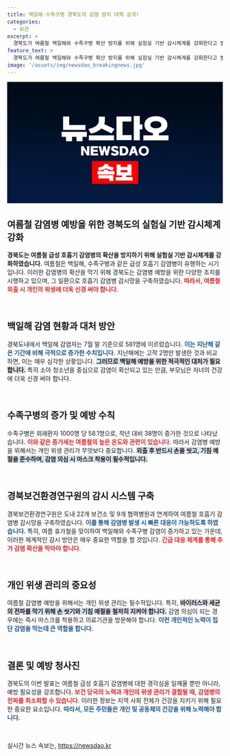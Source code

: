 ```yaml
---
title: 백일해·수족구병 경북도의 감염 방지 대책 공개!
categories:
  - 보건
excerpt: >
  경북도가 여름철 백일해와 수족구병 확산 방지를 위해 실험실 기반 감시체계를 강화한다고 발표했습니다. 감염자가 급증하고 있는 가운데, 개인 위생 관리의 중요성이 다시 강조되고 있습니다. 당신의 건강을 지키기 위해 알아둬야 할 필수 정보!
feature_text: >
  경북도가 여름철 백일해와 수족구병 확산 방지를 위해 실험실 기반 감시체계를 강화한다고 발표했습니다. 감염자가 급증하고 있는 가운데, 개인 위생 관리의 중요성이 다시 강조되고 있습니다. 당신의 건강을 지키기 위해 알아둬야 할 필수 정보!
image: '/assets/img/newsdao_breakingnews.jpg'
---
```


<p><img src="/assets/img/newsdao_breakingnews.jpg" alt="koreaapp 속보" /></p>

<h2 data-ke-size="size26">여름철 감염병 예방을 위한 경북도의 실험실 기반 감시체계 강화</h2>

<p><strong>경북도는 여름철 급성 호흡기 감염병의 확산을 방지하기 위해 실험실 기반 감시체계를 강화하였습니다.</strong> 여름철은 백일해, 수족구병과 같은 급성 호흡기 감염병이 유행하는 시기입니다. 이러한 감염병의 확산을 막기 위해 경북도는 감염병 예방을 위한 다양한 조치를 시행하고 있으며, 그 일환으로 호흡기 감염병 감시망을 구축하였습니다. <b><span style="color: #ee2323;">따라서, 여름철 외출 시 개인의 위생에 더욱 신경 써야 합니다.</span></b></p>

<p data-ke-size="size16">&nbsp;</p>

<h2>백일해 감염 현황과 대처 방안</h2>

<p>경북도내에서 백일해 감염자는 7월 말 기준으로 581명에 이르렀습니다. <b><span style="color: #1a5490;">이는 지난해 같은 기간에 비해 극적으로 증가한 수치입니다.</span></b> 지난해에는 고작 2명만 발생한 것과 비교하면, 이는 매우 심각한 상황입니다. <b><span style="background-color: #21538527;">그러므로 백일해 예방을 위한 적극적인 대처가 필요합니다.</span></b> 특히 소아 청소년을 중심으로 감염이 확산되고 있는 만큼, 부모님은 자녀의 건강에 더욱 신경 써야 합니다.</p>

<p data-ke-size="size16">&nbsp;</p>

<h2>수족구병의 증가 및 예방 수칙</h2>

<p>수족구병은 외래환자 1000명 당 58.1명으로, 작년 대비 38명이 증가한 것으로 나타났습니다. <b><span style="color: #ee2323;">이와 같은 증가세는 여름철의 높은 온도와 관련이 있습니다.</span></b> 따라서 감염병 예방을 위해서는 개인 위생 관리가 무엇보다 중요합니다. <b><span style="background-color: #21538527;">외출 후 반드시 손을 씻고, 기침 예절을 준수하며, 감염 의심 시 마스크 착용이 필수적입니다.</span></b></p>

<p data-ke-size="size16">&nbsp;</p>

<h2>경북보건환경연구원의 감시 시스템 구축</h2>

<p>경북보건환경연구원은 도내 22개 보건소 및 9개 협력병원과 연계하여 여름철 호흡기 감염병 감시망을 구축하였습니다. <b><span style="color: #1a5490;">이를 통해 감염병 발생 시 빠른 대응이 가능하도록 하였습니다.</span></b> 특히, 여름 휴가철을 맞이하여 백일해와 수족구병 감염이 증가하고 있는 가운데, 이러한 체계적인 감시 방안은 매우 중요한 역할을 할 것입니다. <b><span style="color: #ee2323;">긴급 대응 체계를 통해 추가 감염 확산을 막아야 합니다.</span></b></p>

<p data-ke-size="size16">&nbsp;</p>

<h2>개인 위생 관리의 중요성</h2>

<p>여름철 감염병 예방을 위해서는 개인 위생 관리는 필수적입니다. 특히, <b><span style="background-color: #21538527;">바이러스와 세균의 전파를 막기 위해 손 씻기와 기침 예절을 철저히 지켜야 합니다.</span></b> 감염 의심이 되는 경우에는 즉시 마스크를 착용하고 의료기관을 방문해야 합니다. <b><span style="color: #1a5490;">이런 개인적인 노력이 집단 감염을 막는데 큰 역할을 합니다.</span></b></p>

<p data-ke-size="size16">&nbsp;</p>

<h2>결론 및 예방 청사진</h2>

<p>경북도의 이번 발표는 여름철 급성 호흡기 감염병에 대한 경각심을 일깨울 뿐만 아니라, 예방 필요성을 강조합니다. <b><span style="color: #ee2323;">보건 당국의 노력과 개인의 위생 관리가 결합될 때, 감염병의 전파를 최소화할 수 있습니다.</span></b> 이러한 정보는 지역 사회 전체가 건강을 지키기 위해 필요한 중요한 요소입니다. <b><span style="color: #1a5490;">따라서, 모든 주민들은 개인 및 공동체의 건강을 위해 노력해야 합니다.</span></b></p>

<p data-ke-size="size16">&nbsp;</p>
실시간 뉴스 속보는, <a href="https://newsdao.kr" rel="dofollow">https://newsdao.kr</a>



